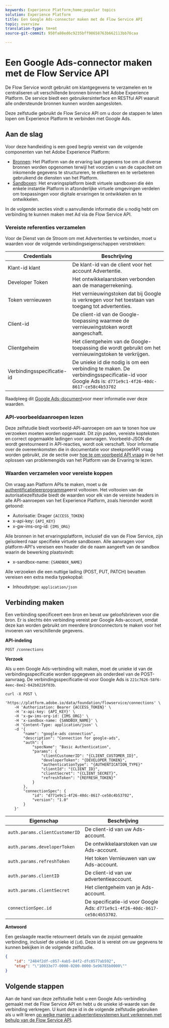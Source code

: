 ```yaml
---
keywords: Experience Platform;home;popular topics
solution: Experience Platform
title: Een Google Ads-connector maken met de Flow Service API
topic: overview
translation-type: tm+mt
source-git-commit: 950fa88ed6c9235bff98658763b662113bb76caa

---
```



# Een Google Ads-connector maken met de Flow Service API

De Flow Service wordt gebruikt om klantgegevens te verzamelen en te centraliseren uit verschillende bronnen binnen het Adobe Experience Platform. De service biedt een gebruikersinterface en RESTful API waaruit alle ondersteunde bronnen kunnen worden aangesloten.

Deze zelfstudie gebruikt de Flow Service API om u door de stappen te laten lopen om Experience Platform te verbinden met Google Ads.

## Aan de slag

Voor deze handleiding is een goed begrip vereist van de volgende componenten van het Adobe Experience Platform:

* [Bronnen](../../../../home.md): Het Platform van de ervaring laat gegevens toe om uit diverse bronnen worden opgenomen terwijl het voorzien u van de capaciteit om inkomende gegevens te structureren, te etiketteren en te verbeteren gebruikend de diensten van het Platform.
* [Sandboxen](../../../../../sandboxes/home.md): Het ervaringsplatform biedt virtuele sandboxen die één enkele instantie Platform in afzonderlijke virtuele omgevingen verdelen om toepassingen voor digitale ervaringen te ontwikkelen en te ontwikkelen.

In de volgende secties vindt u aanvullende informatie die u nodig hebt om verbinding te kunnen maken met Ad via de Flow Service API.

### Vereiste referenties verzamelen

Voor de Dienst van de Stroom om met Advertenties te verbinden, moet u waarden voor de volgende verbindingseigenschappen verstrekken:

| **Credentials** | **Beschrijving** |
| -------------- | --------------- |
| Klant-id klant | De klant-id van de client voor het account Advertentie. |
| Developer Token | Het ontwikkelaarstoken verbonden aan de managerrekening. |
| Token vernieuwen | Het vernieuwingstoken dat bij Google is verkregen voor het toestaan van toegang tot advertenties. |
| Client-id | De client-id van de Google-toepassing waarmee de vernieuwingstoken wordt aangeschaft. |
| Clientgeheim | Het clientgeheim van de Google-toepassing die wordt gebruikt om het vernieuwingstoken te verkrijgen. |
| Verbindingsspecificatie-id | De unieke id die nodig is om een verbinding te maken. De verbindingsspecificatie-id voor Google Ads is: `d771e9c1-4f26-40dc-8617-ce58c4b53702` |

Raadpleeg dit [Google Ads-document](https://developers.google.com/adwords/api/docs/guides/authentication)voor meer informatie over deze waarden.

### API-voorbeeldaanroepen lezen

Deze zelfstudie biedt voorbeeld-API-aanroepen om aan te tonen hoe uw verzoeken moeten worden opgemaakt. Dit zijn paden, vereiste kopteksten en correct opgemaakte ladingen voor aanvragen. Voorbeeld-JSON die wordt geretourneerd in API-reacties, wordt ook verschaft. Voor informatie over de overeenkomsten die in documentatie voor steekproefAPI vraag worden gebruikt, zie de sectie over [hoe te om voorbeeld API vraag](../../../../../landing/troubleshooting.md#how-do-i-format-an-api-request) in de het oplossen van problemengids van het Platform van de Ervaring te lezen.

### Waarden verzamelen voor vereiste koppen

Om vraag aan Platform APIs te maken, moet u de [authentificatieleerprogramma](../../../../../tutorials/authentication.md)eerst voltooien. Het voltooien van de autorisatiezelfstudie biedt de waarden voor elk van de vereiste headers in alle API-aanroepen van het Experience Platform, zoals hieronder wordt getoond:

* Autorisatie: Drager `{ACCESS_TOKEN}`
* x-api-key: `{API_KEY}`
* x-gw-ims-org-id: `{IMS_ORG}`

Alle bronnen in het ervaringsplatform, inclusief die van de Flow Service, zijn geïsoleerd naar specifieke virtuele sandboxen. Alle aanvragen voor platform-API&#39;s vereisen een header die de naam aangeeft van de sandbox waarin de bewerking plaatsvindt:

* x-sandbox-name: `{SANDBOX_NAME}`

Alle verzoeken die een nuttige lading (POST, PUT, PATCH) bevatten vereisen een extra media typekopbal:

* Inhoudstype: `application/json`

## Verbinding maken

Een verbinding specificeert een bron en bevat uw geloofsbrieven voor die bron. Er is slechts één verbinding vereist per Google Ads-account, omdat deze kan worden gebruikt om meerdere bronconnectors te maken voor het invoeren van verschillende gegevens.

**API-indeling**

```https
POST /connections
```

**Verzoek**

Als u een Google Ads-verbinding wilt maken, moet de unieke id van de verbindingsspecificatie worden opgegeven als onderdeel van de POST-aanvraag. De verbindingsspecificatie-id voor Google Ads is `221c7626-58f6-4eec-8ee2-042b0226f03b`.

```shell
curl -X POST \
    'https://platform.adobe.io/data/foundation/flowservice/connections' \
    -H 'Authorization: Bearer {ACCESS_TOKEN}' \
    -H 'x-api-key: {API_KEY}' \
    -H 'x-gw-ims-org-id: {IMS_ORG}' \
    -H 'x-sandbox-name: {SANDBOX_NAME}' \
    -H 'Content-Type: application/json' \
    -d '{
        "name": "google-ads connection",
        "description": "Connection for google-ads",
        "auth": {
            "specName": "Basic Authentication",
            "params": {
                "clientCustomerID": "{CLIENT_CUSTOMER_ID}",
                "developerToken": "{DEVELOPER_TOKEN}",
                "authenticationType": "{AUTHENTICATION_TYPE}"
                "clientId": "{CLIENT_ID}",
                "clientSecret": "{CLIENT_SECRET}",
                "refreshToken": "{REFRESH_TOKEN}"
            }
        },
        "connectionSpec": {
            "id": "d771e9c1-4f26-40dc-8617-ce58c4b53702",
            "version": "1.0"
        }
    }'
```

| Eigenschap | Beschrijving |
| --------- | ----------- |
| `auth.params.clientCustomerID` | De client-id van uw Ads-account. |
| `auth.params.developerToken` | De ontwikkelaarstoken van uw Ads-account. |
| `auth.params.refreshToken` | Het token Vernieuwen van uw Ads-account. |
| `auth.params.clientID` | De client-id van uw advertentieaccount. |
| `auth.params.clientSecret` | Het clientgeheim van je Ads-account. |
| `connectionSpec.id` | De specificatie-id voor Google Ads: `d771e9c1-4f26-40dc-8617-ce58c4b53702`. |

**Antwoord**

Een geslaagde reactie retourneert details van de zojuist gemaakte verbinding, inclusief de unieke id (`id`). Deze id is vereist om uw gegevens te kunnen bekijken in de volgende zelfstudie.

```json
{
    "id": "2484f2df-c057-4ab5-84f2-dfc0577ab592",
    "etag": "\"10033e77-0000-0200-0000-5e96785b0000\""
}
```

## Volgende stappen

Aan de hand van deze zelfstudie hebt u een Google Ads-verbinding gemaakt met de Flow Service API en hebt u de unieke id-waarde van de verbinding verkregen. U kunt deze id in de volgende zelfstudie gebruiken als u wilt leren [op welke manier u advertentiesystemen kunt verkennen met behulp van de Flow Service API](../../explore/advertising.md).
